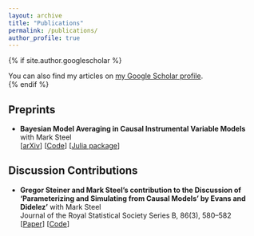 ```yaml
---
layout: archive
title: "Publications"
permalink: /publications/
author_profile: true
---
```


{% if site.author.googlescholar %}
  <div class="wordwrap">You can also find my articles on <a href="{{site.author.googlescholar}}">my Google Scholar profile</a>.</div>
{% endif %}

## Preprints


* **Bayesian Model Averaging in Causal Instrumental Variable Models**  
  with Mark Steel  
  [[arXiv](https://arxiv.org/abs/2504.13520)] [[Code](https://github.com/gregorsteiner/gIVBMA-Code)] [[Julia package](https://github.com/gregorsteiner/gIVBMA.jl)]

## Discussion Contributions

* **Gregor Steiner and Mark Steel’s contribution to the Discussion of ‘Parameterizing and Simulating from Causal Models’ by Evans and Didelez’**
  with Mark Steel  
  Journal of the Royal Statistical Society Series B, 86(3), 580–582  
  [[Paper](https://doi.org/10.1093/jrsssb/qkae021)] [[Code](https://github.com/gregorsteiner/Evans_Didelez_2023)]
